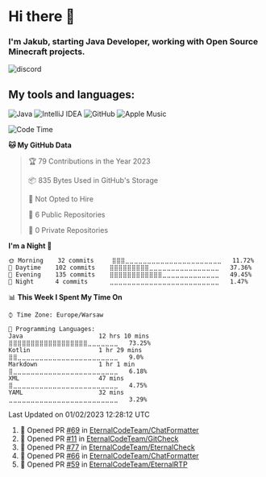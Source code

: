 
# Hi there 👋

### I'm Jakub, starting Java Developer, working with Open Source Minecraft projects.


![discord](https://discord.c99.nl/widget/theme-2/533345209434767372.png)
## My tools and languages:
<img alt="Java" src="https://img.shields.io/badge/java-%23ED8B00.svg?style=for-the-badge&logo=java&logoColor=white"/> <img alt="IntelliJ IDEA" src="https://img.shields.io/badge/IntelliJIDEA-000000.svg?style=for-the-badge&logo=intellij-idea&logoColor=white"/> <img alt="GitHub" src="https://img.shields.io/badge/github-%23121011.svg?style=for-the-badge&logo=github&logoColor=white"/> <img alt="Apple Music" src="https://img.shields.io/badge/Apple_Music-9933CC?style=for-the-badge&logo=apple-music&logoColor=white" />

<!--START_SECTION:waka-->
![Code Time](http://img.shields.io/badge/Code%20Time-92%20hrs%2025%20mins-blue)

**🐱 My GitHub Data** 

> 🏆 79 Contributions in the Year 2023
 > 
> 📦 835 Bytes Used in GitHub's Storage 
 > 
> 🚫 Not Opted to Hire
 > 
> 📜 6 Public Repositories 
 > 
> 🔑 0 Private Repositories  
 > 
**I'm a Night 🦉** 

```text
🌞 Morning    32 commits     ⣿⣿⣿⣀⣀⣀⣀⣀⣀⣀⣀⣀⣀⣀⣀⣀⣀⣀⣀⣀⣀⣀⣀⣀⣀   11.72% 
🌆 Daytime    102 commits    ⣿⣿⣿⣿⣿⣿⣿⣿⣿⣀⣀⣀⣀⣀⣀⣀⣀⣀⣀⣀⣀⣀⣀⣀⣀   37.36% 
🌃 Evening    135 commits    ⣿⣿⣿⣿⣿⣿⣿⣿⣿⣿⣿⣿⣀⣀⣀⣀⣀⣀⣀⣀⣀⣀⣀⣀⣀   49.45% 
🌙 Night      4 commits      ⣀⣀⣀⣀⣀⣀⣀⣀⣀⣀⣀⣀⣀⣀⣀⣀⣀⣀⣀⣀⣀⣀⣀⣀⣀   1.47%

```


📊 **This Week I Spent My Time On** 

```text
⌚︎ Time Zone: Europe/Warsaw

💬 Programming Languages: 
Java                     12 hrs 10 mins      ⣿⣿⣿⣿⣿⣿⣿⣿⣿⣿⣿⣿⣿⣿⣿⣿⣿⣿⣀⣀⣀⣀⣀⣀⣀   73.25% 
Kotlin                   1 hr 29 mins        ⣿⣿⣀⣀⣀⣀⣀⣀⣀⣀⣀⣀⣀⣀⣀⣀⣀⣀⣀⣀⣀⣀⣀⣀⣀   9.0% 
Markdown                 1 hr 1 min          ⣿⣀⣀⣀⣀⣀⣀⣀⣀⣀⣀⣀⣀⣀⣀⣀⣀⣀⣀⣀⣀⣀⣀⣀⣀   6.18% 
XML                      47 mins             ⣿⣀⣀⣀⣀⣀⣀⣀⣀⣀⣀⣀⣀⣀⣀⣀⣀⣀⣀⣀⣀⣀⣀⣀⣀   4.75% 
YAML                     32 mins             ⣀⣀⣀⣀⣀⣀⣀⣀⣀⣀⣀⣀⣀⣀⣀⣀⣀⣀⣀⣀⣀⣀⣀⣀⣀   3.29%

```


 Last Updated on 01/02/2023 12:28:12 UTC
<!--END_SECTION:waka-->

<!--START_SECTION:activity-->
1. 💪 Opened PR [#69](https://github.com/EternalCodeTeam/ChatFormatter/pull/69) in [EternalCodeTeam/ChatFormatter](https://github.com/EternalCodeTeam/ChatFormatter)
2. 💪 Opened PR [#11](https://github.com/EternalCodeTeam/GitCheck/pull/11) in [EternalCodeTeam/GitCheck](https://github.com/EternalCodeTeam/GitCheck)
3. 💪 Opened PR [#77](https://github.com/EternalCodeTeam/EternalCheck/pull/77) in [EternalCodeTeam/EternalCheck](https://github.com/EternalCodeTeam/EternalCheck)
4. 💪 Opened PR [#66](https://github.com/EternalCodeTeam/ChatFormatter/pull/66) in [EternalCodeTeam/ChatFormatter](https://github.com/EternalCodeTeam/ChatFormatter)
5. 💪 Opened PR [#59](https://github.com/EternalCodeTeam/EternalRTP/pull/59) in [EternalCodeTeam/EternalRTP](https://github.com/EternalCodeTeam/EternalRTP)
<!--END_SECTION:activity-->
